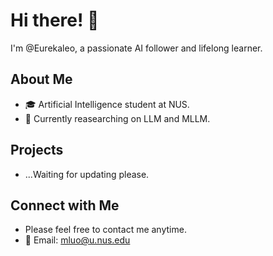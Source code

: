 # Hi there! 👋

I'm @Eurekaleo, a passionate AI follower and lifelong learner.

## About Me

- 🎓 Artificial Intelligence student at NUS.
- 🚀 Currently reasearching on LLM and MLLM.

## Projects
- ...Waiting for updating please.

## Connect with Me

- Please feel free to contact me anytime.
- 📧 Email: mluo@u.nus.edu

